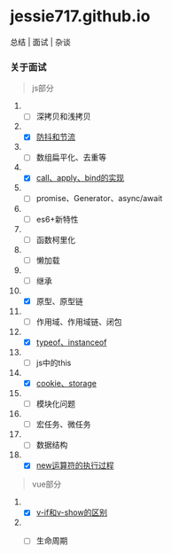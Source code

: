 # jessie717.github.io
总结 | 面试 | 杂谈

### 关于面试
> js部分
1. - [ ] 深拷贝和浅拷贝
2. - [x] [防抖和节流](https://github.com/jessie717/jessie717.github.io/issues/3)
3. - [ ] 数组扁平化、去重等
4. - [x] [call、apply、bind的实现](https://github.com/jessie717/jessie717.github.io/issues/4)
5. - [ ] promise、Generator、async/await
6. - [ ] es6+新特性
7. - [ ] 函数柯里化
8. - [ ] 懒加载
9. - [ ] 继承
10. - [x] 原型、原型链
11. - [ ] 作用域、作用域链、闭包
12. - [x] [typeof、instanceof](https://github.com/jessie717/jessie717.github.io/issues/1)
13. - [ ] js中的this
14. - [x] [cookie、storage](https://github.com/jessie717/jessie717.github.io/issues/2)
15. - [ ] 模块化问题
16. - [ ] 宏任务、微任务
17. - [ ] 数据结构
18. - [x] [new运算符的执行过程](https://github.com/jessie717/jessie717.github.io/issues/5)

> vue部分
1. - [x] [v-if和v-show的区别](https://github.com/jessie717/jessie717.github.io/issues/7)
2. - [ ] 生命周期

